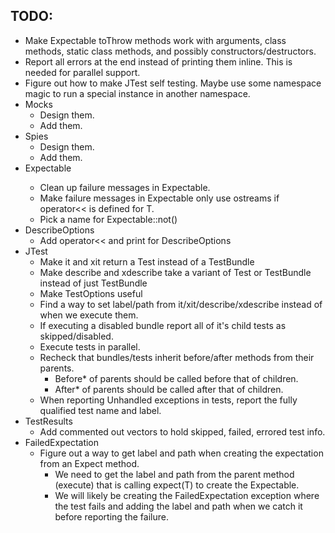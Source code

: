 ## TODO:
*   Make Expectable toThrow methods work with arguments, class methods, static class methods, and possibly constructors/destructors.
*   Report all errors at the end instead of printing them inline. This is needed for parallel support.
*   Figure out how to make JTest self testing. Maybe use some namespace magic to run a special instance in another namespace.
*   Mocks
    *   Design them.
    *   Add them.
*   Spies
    *   Design them.
    *   Add them.
*   Expectable<T>
    *   Clean up failure messages in Expectable.
    *   Make failure messages in Expectable only use ostreams if operator<< is defined for T.
    *   Pick a name for Expectable<T>::not()
*   DescribeOptions
    *   Add operator<< and print for DescribeOptions
*   JTest
    *   Make it and xit return a Test instead of a TestBundle
    *   Make describe and xdescribe take a variant of Test or TestBundle instead of just TestBundle
    *   Make TestOptions useful
    *   Find a way to set label/path from it/xit/describe/xdescribe instead of when we execute them.
    *   If executing a disabled bundle report all of it's child tests as skipped/disabled.
    *   Execute tests in parallel.
    *   Recheck that bundles/tests inherit before/after methods from their parents.
        *   Before* of parents should be called before that of children.
        *   After* of parents should be called after that of children.
    *   When reporting Unhandled exceptions in tests, report the fully qualified test name and label.
*   TestResults
    *   Add commented out vectors to hold skipped, failed, errored test info.
*   FailedExpectation
    *   Figure out a way to get label and path when creating the expectation from an Expect method.
        *   We need to get the label and path from the parent method (execute) that is calling expect<T>(T) to create the Expectable.
        *   We will likely be creating the FailedExpectation exception where the test fails and adding the label and path when we catch it before reporting the failure.

